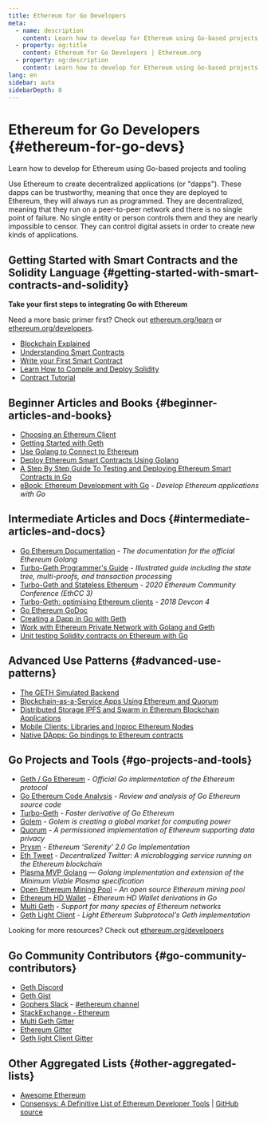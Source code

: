 ```yaml
---
title: Ethereum for Go Developers
meta:
  - name: description
    content: Learn how to develop for Ethereum using Go-based projects and tooling
  - property: og:title
    content: Ethereum for Go Developers | Ethereum.org
  - property: og:description
    content: Learn how to develop for Ethereum using Go-based projects and tooling
lang: en
sidebar: auto
sidebarDepth: 0
---
```


# Ethereum for Go Developers {#ethereum-for-go-devs}

<div class="featured">Learn how to develop for Ethereum using Go-based projects and tooling</div>

Use Ethereum to create decentralized applications (or "dapps"). These dapps can be trustworthy, meaning that once they are deployed to Ethereum, they will always run as programmed. They are decentralized, meaning that they run on a peer-to-peer network and there is no single point of failure. No single entity or person controls them and they are nearly impossible to censor. They can control digital assets in order to create new kinds of applications. 

## Getting Started with Smart Contracts and the Solidity Language {#getting-started-with-smart-contracts-and-solidity}

**Take your first steps to integrating Go with Ethereum**

Need a more basic primer first? Check out [ethereum.org/learn](/learn/) or [ethereum.org/developers](/developers/).

- [Blockchain Explained](https://kauri.io/article/d55684513211466da7f8cc03987607d5/blockchain-explained)
- [Understanding Smart Contracts](https://kauri.io/article/e4f66c6079e74a4a9b532148d3158188/ethereum-101-part-5-the-smart-contract)
- [Write your First Smart Contract](https://kauri.io/article/124b7db1d0cf4f47b414f8b13c9d66e2/remix-ide-your-first-smart-contract)
- [Learn How to Compile and Deploy Solidity](https://kauri.io/article/973c5f54c4434bb1b0160cff8c695369/understanding-smart-contract-compilation-and-deployment)
- [Contract Tutorial](https://github.com/ethereum/go-ethereum/wiki/Contract-Tutorial)

## Beginner Articles and Books {#beginner-articles-and-books}

- [Choosing an Ethereum Client](https://www.trufflesuite.com/docs/truffle/reference/choosing-an-ethereum-client)
- [Getting Started with Geth](https://medium.com/@tzhenghao/getting-started-with-geth-c1a30b8d6458)
- [Use Golang to Connect to Ethereum](https://www.youtube.com/watch?v=-7uChuO_VzM)
- [Deploy Ethereum Smart Contracts Using Golang](https://www.youtube.com/watch?v=pytGqQmDslE)
- [A Step By Step Guide To Testing and Deploying Ethereum Smart Contracts in Go](https://hackernoon.com/a-step-by-step-guide-to-testing-and-deploying-ethereum-smart-contracts-in-go-9fc34b178d78)
- [eBook: Ethereum Development with Go](https://goethereumbook.org/) - _Develop Ethereum applications with Go_

## Intermediate Articles and Docs {#intermediate-articles-and-docs}

- [Go Ethereum Documentation](https://geth.ethereum.org/docs/) - _The documentation for the official Ethereum Golang_
- [Turbo-Geth Programmer's Guide](https://github.com/ledgerwatch/turbo-geth/blob/master/docs/programmers_guide/guide.md) - _Illustrated guide including the state tree, multi-proofs, and transaction processing_
- [Turbo-Geth and Stateless Ethereum](https://youtu.be/3-Mn7OckSus?t=394) - _2020 Ethereum Community Conference (EthCC 3)_
- [Turbo-Geth: optimising Ethereum clients](https://www.youtube.com/watch?v=CSpc1vZQW2Q) - _2018 Devcon 4_
- [Go Ethereum GoDoc](https://godoc.org/github.com/ethereum/go-ethereum)
- [Creating a Dapp in Go with Geth](https://kauri.io/article/60a36c1b17d645939f63415218dc24f9/creating-a-dapp-in-go-with-geth)
- [Work with Ethereum Private Network with Golang and Geth](https://myhsts.org/tutorial-learn-how-to-work-with-ethereum-private-network-with-golang-with-geth.php)
- [Unit testing Solidity contracts on Ethereum with Go](https://medium.com/coinmonks/unit-testing-solidity-contracts-on-ethereum-with-go-3cc924091281)

## Advanced Use Patterns {#advanced-use-patterns}

- [The GETH Simulated Backend](https://kauri.io/article/6285c9692883411aa041b6b970405a17/v1/the-geth-simulated-backend)
- [Blockchain-as-a-Service Apps Using Ethereum and Quorum](https://blockchain.dcwebmakers.com/blockchain-as-a-service-apps-using-ethereum-and-quorum.html)
- [Distributed Storage IPFS and Swarm in Ethereum Blockchain Applications](https://blockchain.dcwebmakers.com/work-with-distributed-storage-ipfs-and-swarm-in-ethereum.html)
- [Mobile Clients: Libraries and Inproc Ethereum Nodes](https://github.com/ethereum/go-ethereum/wiki/Mobile-Clients:-Libraries-and-Inproc-Ethereum-Nodes)
- [Native DApps: Go bindings to Ethereum contracts](https://github.com/ethereum/go-ethereum/wiki/Native-DApps:-Go-bindings-to-Ethereum-contracts)

## Go Projects and Tools {#go-projects-and-tools}

- [Geth / Go Ethereum](https://github.com/ethereum/go-ethereum) - _Official Go implementation of the Ethereum protocol_
- [Go Ethereum Code Analysis](https://github.com/ZtesoftCS/go-ethereum-code-analysis) - _Review and analysis of Go Ethereum source code_
- [Turbo-Geth](https://github.com/ledgerwatch/turbo-geth) - _Faster derivative of Go Ethereum_
- [Golem](https://github.com/golemfactory/golem) - _Golem is creating a global market for computing power_
- [Quorum](https://github.com/jpmorganchase/quorum) - _A permissioned implementation of Ethereum supporting data privacy_
- [Prysm](https://github.com/prysmaticlabs/prysm) - _Ethereum 'Serenity' 2.0 Go Implementation_
- [Eth Tweet](https://github.com/yep/eth-tweet) - _Decentralized Twitter: A microblogging service running on the Ethereum blockchain_
- [Plasma MVP Golang](https://github.com/kyokan/plasma) — _Golang implementation and extension of the Minimum Viable Plasma specification_
- [Open Ethereum Mining Pool](https://github.com/sammy007/open-ethereum-pool) - _An open source Ethereum mining pool_
- [Ethereum HD Wallet](https://github.com/miguelmota/go-ethereum-hdwallet) - _Ethereum HD Wallet derivations in Go_
- [Multi Geth](https://github.com/multi-geth/multi-geth) - _Support for many species of Ethereum networks_
- [Geth Light Client](https://github.com/zsfelfoldi/go-ethereum/wiki/Geth-Light-Client) - _Light Ethereum Subprotocol's Geth implementation_

Looking for more resources? Check out [ethereum.org/developers](/developers/)

## Go Community Contributors {#go-community-contributors}

- [Geth Discord](https://discordapp.com/invite/nthXNEv)
- [Geth Gist](https://gitter.im/ethereum/go-ethereum)
- [Gophers Slack](https://invite.slack.golangbridge.org/) - [#ethereum channel](https://gophers.slack.com/messages/C9HP1S9V2)
- [StackExchange - Ethereum](https://ethereum.stackexchange.com/)
- [Multi Geth Gitter](https://gitter.im/ethoxy/multi-geth)
- [Ethereum Gitter](https://gitter.im/ethereum/home)
- [Geth light Client Gitter](https://gitter.im/ethereum/light-client)

## Other Aggregated Lists {#other-aggregated-lists}

- [Awesome Ethereum](https://github.com/btomashvili/awesome-ethereum)
- [Consensys: A Definitive List of Ethereum Developer Tools](https://media.consensys.net/an-definitive-list-of-ethereum-developer-tools-2159ce865974) | [GitHub source](https://github.com/ConsenSys/ethereum-developer-tools-list)
